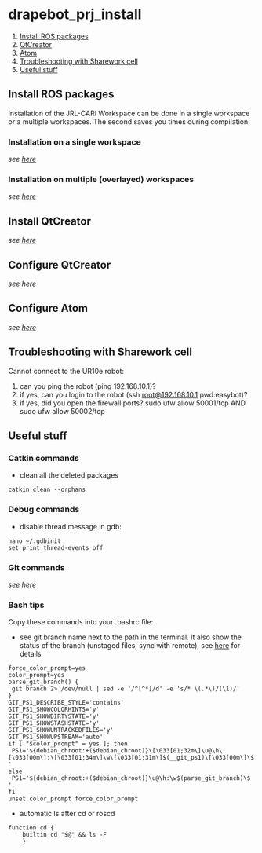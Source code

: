 # drapebot_prj_install

1. [Install ROS packages](#ros)
2. [QtCreator](#qt)
3. [Atom](#atom)
4. [Troubleshooting with Sharework cell](#troubleshoot)
5. [Useful stuff](#tricks)

## Install ROS packages <a name="ros"></a>

Installation of the JRL-CARI Workspace can be done in a single workspace or a multiple workspaces.
The second saves you times during compilation.

### Installation on a single workspace
_see [here](installation_single_workspace.md)_


### Installation on multiple (overlayed) workspaces
_see [here](installation_multiple_workspace.md)_

## Install QtCreator <a name="qt"></a>
_see [here](qt_creator_installation.md)_

## Configure QtCreator
_see [here](qtcreator.md)_

## Configure Atom <a name="atom"></a>
_see [here](atom.md)_

## Troubleshooting with Sharework cell <a name="troubleshoot"></a>

Cannot connect to the UR10e robot:

1) can you ping the robot (ping 192.168.10.1)?
2) if yes, can you login to the robot (ssh root@192.168.10.1  pwd:easybot)?
3) if yes, did you open the firewall ports?  sudo ufw allow 50001/tcp AND sudo ufw allow 50002/tcp

## Useful stuff <a name="tricks"></a>

### Catkin commands
* clean all the deleted packages
```
catkin clean --orphans
```

### Debug commands
* disable thread message in gdb:
```
nano ~/.gdbinit
set print thread-events off
```

### Git commands
_see [here](git_useful_commands.md)_

### Bash tips
Copy these commands into your .bashrc file:
* see git branch name next to the path in the terminal. It also show the status of the branch (unstaged files, sync with remote), see [here](https://jon.sprig.gs/blog/post/1940) for details

```
force_color_prompt=yes
color_prompt=yes
parse_git_branch() {
 git branch 2> /dev/null | sed -e '/^[^*]/d' -e 's/* \(.*\)/(\1)/'
}
GIT_PS1_DESCRIBE_STYLE='contains'
GIT_PS1_SHOWCOLORHINTS='y'
GIT_PS1_SHOWDIRTYSTATE='y'
GIT_PS1_SHOWSTASHSTATE='y'
GIT_PS1_SHOWUNTRACKEDFILES='y'
GIT_PS1_SHOWUPSTREAM='auto'
if [ "$color_prompt" = yes ]; then
 PS1='${debian_chroot:+($debian_chroot)}\[\033[01;32m\]\u@\h\[\033[00m\]:\[\033[01;34m\]\w\[\033[01;31m\]$(__git_ps1)\[\033[00m\]\$ '
else
 PS1='${debian_chroot:+($debian_chroot)}\u@\h:\w$(parse_git_branch)\$ '
fi
unset color_prompt force_color_prompt
```

* automatic ls after cd or roscd

```
function cd {
    builtin cd "$@" && ls -F
    }
```
